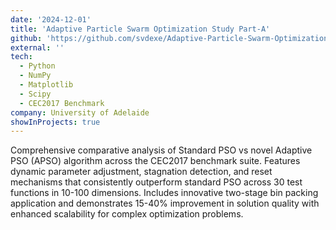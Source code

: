 ```yaml
---
date: '2024-12-01'
title: 'Adaptive Particle Swarm Optimization Study Part-A'
github: 'https://github.com/svdexe/Adaptive-Particle-Swarm-Optimization-on-CEC2017'
external: ''
tech:
  - Python
  - NumPy
  - Matplotlib
  - Scipy
  - CEC2017 Benchmark
company: University of Adelaide
showInProjects: true
---
```


Comprehensive comparative analysis of Standard PSO vs novel Adaptive PSO (APSO) algorithm across the CEC2017 benchmark suite. Features dynamic parameter adjustment, stagnation detection, and reset mechanisms that consistently outperform standard PSO across 30 test functions in 10-100 dimensions. Includes innovative two-stage bin packing application and demonstrates 15-40% improvement in solution quality with enhanced scalability for complex optimization problems.
